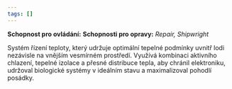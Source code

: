 ```yaml
---
tags: []
---
```

**Schopnost pro ovládání:** 
**Schopnosti pro opravy:**  *Repair, Shipwright*

Systém řízení teploty, který udržuje optimální tepelné podmínky uvnitř lodi nezávisle na vnějším vesmírném prostředí. Využívá kombinaci aktivního chlazení, tepelné izolace a přesné distribuce tepla, aby chránil elektroniku, udržoval biologické systémy v ideálním stavu a maximalizoval pohodlí posádky.